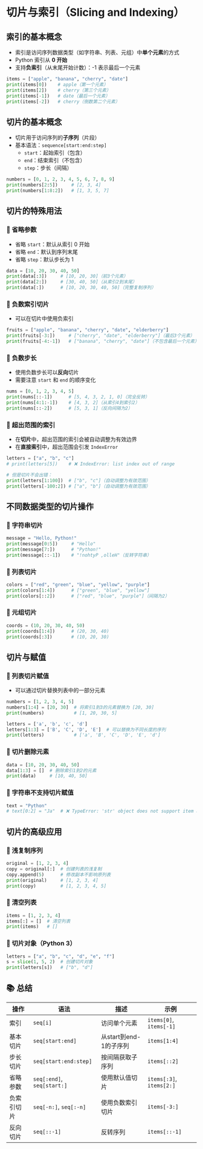 # 切片与索引（Slicing and Indexing）

## 索引的基本概念

- 索引是访问序列数据类型（如字符串、列表、元组）中**单个元素**的方式
- Python 索引从 **0 开始**
- 支持**负索引**（从末尾开始计数）：-1 表示最后一个元素

```python
items = ["apple", "banana", "cherry", "date"]
print(items[0])    # apple（第一个元素）
print(items[2])    # cherry（第三个元素）
print(items[-1])   # date（最后一个元素）
print(items[-2])   # cherry（倒数第二个元素）
```

## 切片的基本概念

- 切片用于访问序列的**子序列**（片段）
- 基本语法：`sequence[start:end:step]`
  - `start`：起始索引（包含）
  - `end`：结束索引（不包含）
  - `step`：步长（间隔）

```python
numbers = [0, 1, 2, 3, 4, 5, 6, 7, 8, 9]
print(numbers[2:5])     # [2, 3, 4]
print(numbers[1:8:2])   # [1, 3, 5, 7]
```

## 切片的特殊用法

### 📌 省略参数

- 省略 `start`：默认从索引 0 开始
- 省略 `end`：默认到序列末尾
- 省略 `step`：默认步长为 1

```python
data = [10, 20, 30, 40, 50]
print(data[:3])     # [10, 20, 30]（前3个元素）
print(data[2:])     # [30, 40, 50]（从索引2到末尾）
print(data[:])      # [10, 20, 30, 40, 50]（完整复制序列）
```

### 📌 负数索引切片

- 可以在切片中使用负索引

```python
fruits = ["apple", "banana", "cherry", "date", "elderberry"]
print(fruits[-3:])     # ["cherry", "date", "elderberry"]（最后3个元素）
print(fruits[-4:-1])   # ["banana", "cherry", "date"]（不包含最后一个元素）
```

### 📌 负数步长

- 使用负数步长可以**反向**切片
- 需要注意 `start` 和 `end` 的顺序变化

```python
nums = [0, 1, 2, 3, 4, 5]
print(nums[::-1])      # [5, 4, 3, 2, 1, 0]（完全反转）
print(nums[4:1:-1])    # [4, 3, 2]（从索引4到索引2）
print(nums[::-2])      # [5, 3, 1]（反向间隔为2）
```

### 📌 超出范围的索引

- 在**切片**中，超出范围的索引会被自动调整为有效边界
- 在**直接索引**中，超出范围会引发 `IndexError`

```python
letters = ["a", "b", "c"]
# print(letters[5])    # ❌ IndexError: list index out of range

# 但是切片不会出错：
print(letters[1:100])  # ["b", "c"]（自动调整为有效范围）
print(letters[-100:2]) # ["a", "b"]（自动调整为有效范围）
```

## 不同数据类型的切片操作

### 📌 字符串切片

```python
message = "Hello, Python!"
print(message[0:5])     # "Hello"
print(message[7:])      # "Python!"
print(message[::-1])    # "!nohtyP ,olleH"（反转字符串）
```

### 📌 列表切片

```python
colors = ["red", "green", "blue", "yellow", "purple"]
print(colors[1:4])      # ["green", "blue", "yellow"]
print(colors[::2])      # ["red", "blue", "purple"]（间隔为2）
```

### 📌 元组切片

```python
coords = (10, 20, 30, 40, 50)
print(coords[1:4])      # (20, 30, 40)
print(coords[:3])       # (10, 20, 30)
```

## 切片与赋值

### 📌 列表切片赋值

- 可以通过切片替换列表中的一部分元素

```python
numbers = [1, 2, 3, 4, 5]
numbers[1:4] = [20, 30]  # 将索引1到3的元素替换为 [20, 30]
print(numbers)           # [1, 20, 30, 5]

letters = ['a', 'b', 'c', 'd']
letters[1:3] = ['B', 'C', 'D', 'E']  # 可以替换为不同长度的序列
print(letters)           # ['a', 'B', 'C', 'D', 'E', 'd']
```

### 📌 切片删除元素

```python
data = [10, 20, 30, 40, 50]
data[1:3] = []  # 删除索引1到2的元素
print(data)     # [10, 40, 50]
```

### 📌 字符串不支持切片赋值

```python
text = "Python"
# text[0:2] = "Ja"  # ❌ TypeError: 'str' object does not support item assignment
```

## 切片的高级应用

### 📌 浅复制序列

```python
original = [1, 2, 3, 4]
copy = original[:]  # 创建列表的浅复制
copy.append(5)      # 修改副本不影响原列表
print(original)     # [1, 2, 3, 4]
print(copy)         # [1, 2, 3, 4, 5]
```

### 📌 清空列表

```python
items = [1, 2, 3, 4]
items[:] = []  # 清空列表
print(items)   # []
```

### 📌 切片对象（Python 3）

```python
letters = ["a", "b", "c", "d", "e", "f"]
s = slice(1, 5, 2)  # 创建切片对象
print(letters[s])   # ["b", "d"]
```

## 📚 总结

| 操作 | 语法 | 描述 | 示例 |
| --- | --- | --- | --- |
| 索引 | `seq[i]` | 访问单个元素 | `items[0]`, `items[-1]` |
| 基本切片 | `seq[start:end]` | 从start到end-1的子序列 | `items[1:4]` |
| 步长切片 | `seq[start:end:step]` | 按间隔获取子序列 | `items[::2]` |
| 省略参数 | `seq[:end]`, `seq[start:]` | 使用默认值切片 | `items[:3]`, `items[2:]` |
| 负索引切片 | `seq[-n:]`, `seq[:-n]` | 使用负数索引切片 | `items[-3:]` |
| 反向切片 | `seq[::-1]` | 反转序列 | `items[::-1]` | 